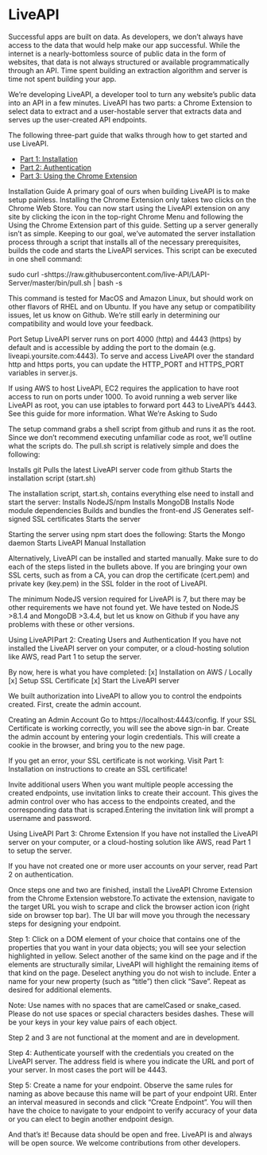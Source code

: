 # LiveAPI
Successful apps are built on data. As developers, we don’t always have access to the data that would help make our app successful. While the internet is a nearly-bottomless source of public data in the form of websites, that data is not always structured or available programmatically through an API. Time spent building an extraction algorithm and server is time not spent building your app.

We’re developing LiveAPI, a developer tool to turn any website’s public data into an API in a few minutes. LiveAPI has two parts: a Chrome Extension to select data to extract and a user-hostable server that extracts data and serves up the user-created API endpoints.

The following three-part guide that walks through how to get started and use LiveAPI.

* [Part 1: Installation](https://medium.com/@brett.beekley/using-liveapi-part-1-installation-ba1aa13bc73b)
* [Part 2: Authentication](https://medium.com/@pennwu/liveapi-a-visual-data-extraction-tool-part-2-17a1d32b2d52)
* [Part 3: Using the Chrome Extension](https://medium.com/@melissjs/liveapi-a-visual-data-extraction-tool-part-3-e9d60c9ab28d)

Installation Guide
A primary goal of ours when building LiveAPI is to make setup painless. Installing the Chrome Extension only takes two clicks on the Chrome Web Store. You can now start using the LiveAPI extension on any site by clicking the icon in the top-right Chrome Menu and following the Using the Chrome Extension part of this guide. Setting up a server generally isn’t as simple. Keeping to our goal, we’ve automated the server installation process through a script that installs all of the necessary prerequisites, builds the code and starts the LiveAPI services. This script can be executed in one shell command: 

sudo curl -shttps://raw.githubusercontent.com/live-API/LAPI-Server/master/bin/pull.sh | bash -s 

This command is tested for MacOS and Amazon Linux, but should work on other flavors of RHEL and on Ubuntu. If you have any setup or compatibility issues, let us know on Github. We’re still early in determining our compatibility and would love your feedback. 

Port Setup
LiveAPI server runs on port 4000 (http) and 4443 (https) by default and is accessible by adding the port to the domain (e.g. liveapi.yoursite.com:4443). To serve and access LiveAPI over the standard http and https ports, you can update the HTTP_PORT and HTTPS_PORT variables in server.js. 

If using AWS to host LiveAPI, EC2 requires the application to have root access to run on ports under 1000. To avoid running a web server like LiveAPI as root, you can use iptables to forward port 443 to LiveAPI’s 4443. See this guide for more information. What We’re Asking to Sudo 

The setup command grabs a shell script from github and runs it as the root. Since we don’t recommend executing unfamiliar code as root, we’ll outline what the scripts do. The pull.sh script is relatively simple and does the following:

Installs git
Pulls the latest LiveAPI server code from github
Starts the installation script (start.sh) 

The installation script, start.sh, contains everything else need to install and start the server:
Installs NodeJS/npm
Installs MongoDB
Installs Node module dependencies
Builds and bundles the front-end JS
Generates self-signed SSL certificates
Starts the server 

Starting the server using npm start does the following:
Starts the Mongo daemon
Starts LiveAPI
Manual Installation 

Alternatively, LiveAPI can be installed and started manually. Make sure to do each of the steps listed in the bullets above. If you are bringing your own SSL certs, such as from a CA, you can drop the certificate (cert.pem) and private key (key.pem) in the SSL folder in the root of LiveAPI. 

The minimum NodeJS version required for LiveAPI is 7, but there may be other requirements we have not found yet. We have tested on NodeJS >8.1.4 and MongoDB >3.4.4, but let us know on Github if you have any problems with these or other versions. 

Using LiveAPI Part 2: Creating Users and Authentication
If you have not installed the LiveAPI server on your computer, or a cloud-hosting solution like AWS, read Part 1 to setup the server. 

By now, here is what you have completed: 
[x] Installation on AWS / Locally 
[x] Setup SSL Certificate 
[x] Start the LiveAPI server 

We built authorization into LiveAPI to allow you to control the endpoints created. First, create the admin account. 

Creating an Admin Account
Go to https://localhost:4443/config. If your SSL Certificate is working correctly, you will see the above sign-in bar. Create the admin account by entering your login credentials. This will create a cookie in the browser, and bring you to the new page. 

If you get an error, your SSL certificate is not working. Visit Part 1: Installation on instructions to create an SSL certificate! 

Invite additional users
When you want multiple people accessing the created endpoints, use invitation links to create their account. This gives the admin control over who has access to the endpoints created, and the corresponding data that is scraped.Entering the invitation link will prompt a username and password. 

Using LiveAPI Part 3: Chrome Extension
If you have not installed the LiveAPI server on your computer, or a cloud-hosting solution like AWS, read Part 1 to setup the server. 

If you have not created one or more user accounts on your server, read Part 2 on authentication. 

Once steps one and two are finished, install the LiveAPI Chrome Extension from the Chrome Extension webstore.To activate the extension, navigate to the target URL you wish to scrape and click the browser action icon (right side on browser top bar). The UI bar will move you through the necessary steps for designing your endpoint. 

Step 1:
Click on a DOM element of your choice that contains one of the properties that you want in your data objects; you will see your selection highlighted in yellow. Select another of the same kind on the page and if the elements are structurally similar, LiveAPI will highlight the remaining items of that kind on the page. Deselect anything you do not wish to include. Enter a name for your new property (such as “title”) then click “Save”. Repeat as desired for additional elements. 

Note:
Use names with no spaces that are camelCased or snake_cased. Please do not use spaces or special characters besides dashes. These will be your keys in your key value pairs of each object. 

Step 2 and 3 are not functional at the moment and are in development. 

Step 4:
Authenticate yourself with the credentials you created on the LiveAPI server. The address field is where you indicate the URL and port of your server. In most cases the port will be 4443. 

Step 5:
Create a name for your endpoint. Observe the same rules for naming as above because this name will be part of your endpoint URI. Enter an interval measured in seconds and click “Create Endpoint”. You will then have the choice to navigate to your endpoint to verify accuracy of your data or you can elect to begin another endpoint design. 

And that’s it!
Because data should be open and free.
LiveAPI is and always will be open source. We welcome contributions from other developers.
